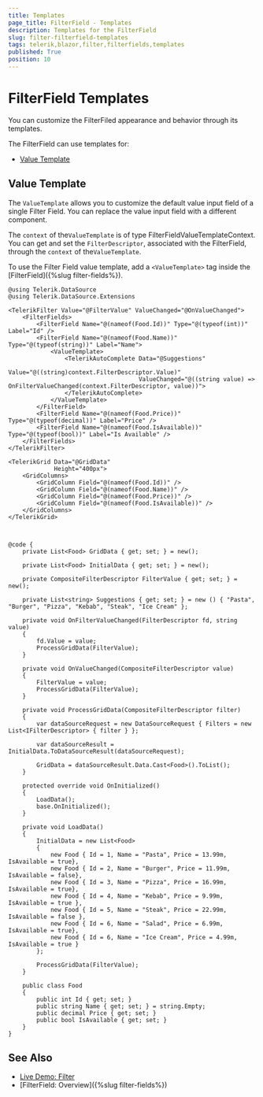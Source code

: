 ```yaml
---
title: Templates
page_title: FilterField - Templates
description: Templates for the FilterField
slug: filter-filterfield-templates
tags: telerik,blazor,filter,filterfields,templates
published: True
position: 10
---
```


# FilterField Templates

You can customize the FilterFiled appearance and behavior through its templates.

The FilterField can use templates for:

* [Value Template](#value-template)



## Value Template

The `ValueTemplate` allows you to customize the default value input field of a single Filter Field. You can replace the value input field with a different component.

The `context` of the`ValueTemplate` is of type FilterFieldValueTemplateContext. You can get and set the `FilterDescriptor`, associated with the FilterField, through the `context` of the`ValueTemplate`.

To use the Filter Field value template, add a `<ValueTemplate>` tag inside the [FilterField]({%slug filter-fields%}).

````CSHMTL
@using Telerik.DataSource
@using Telerik.DataSource.Extensions

<TelerikFilter Value="@FilterValue" ValueChanged="@OnValueChanged">
    <FilterFields>
        <FilterField Name="@(nameof(Food.Id))" Type="@(typeof(int))" Label="Id" />
        <FilterField Name="@(nameof(Food.Name))" Type="@(typeof(string))" Label="Name">
            <ValueTemplate>
                <TelerikAutoComplete Data="@Suggestions"
                                     Value="@((string)context.FilterDescriptor.Value)"
                                     ValueChanged="@((string value) => OnFilterValueChanged(context.FilterDescriptor, value))">
                </TelerikAutoComplete>
            </ValueTemplate>
        </FilterField>
        <FilterField Name="@(nameof(Food.Price))" Type="@(typeof(decimal))" Label="Price" />
        <FilterField Name="@(nameof(Food.IsAvailable))" Type="@(typeof(bool))" Label="Is Available" />
    </FilterFields>
</TelerikFilter>

<TelerikGrid Data="@GridData"
             Height="400px">
    <GridColumns>
        <GridColumn Field="@(nameof(Food.Id))" />
        <GridColumn Field="@(nameof(Food.Name))" />
        <GridColumn Field="@(nameof(Food.Price))" />
        <GridColumn Field="@(nameof(Food.IsAvailable))" />
    </GridColumns>
</TelerikGrid>



@code {
    private List<Food> GridData { get; set; } = new();

    private List<Food> InitialData { get; set; } = new();

    private CompositeFilterDescriptor FilterValue { get; set; } = new();

    private List<string> Suggestions { get; set; } = new () { "Pasta", "Burger", "Pizza", "Kebab", "Steak", "Ice Cream" };

    private void OnFilterValueChanged(FilterDescriptor fd, string value)
    {
        fd.Value = value;
        ProcessGridData(FilterValue);
    }

    private void OnValueChanged(CompositeFilterDescriptor value)
    {
        FilterValue = value;
        ProcessGridData(FilterValue);
    }

    private void ProcessGridData(CompositeFilterDescriptor filter)
    {
        var dataSourceRequest = new DataSourceRequest { Filters = new List<IFilterDescriptor> { filter } };

        var dataSourceResult = InitialData.ToDataSourceResult(dataSourceRequest);

        GridData = dataSourceResult.Data.Cast<Food>().ToList();
    }

    protected override void OnInitialized()
    {
        LoadData();
        base.OnInitialized();
    }

    private void LoadData()
    {
        InitialData = new List<Food>
        {
            new Food { Id = 1, Name = "Pasta", Price = 13.99m, IsAvailable = true},
            new Food { Id = 2, Name = "Burger", Price = 11.99m, IsAvailable = false},
            new Food { Id = 3, Name = "Pizza", Price = 16.99m, IsAvailable = true},
            new Food { Id = 4, Name = "Kebab", Price = 9.99m, IsAvailable = true },
            new Food { Id = 5, Name = "Steak", Price = 22.99m, IsAvailable = false },
            new Food { Id = 6, Name = "Salad", Price = 6.99m, IsAvailable = true},
            new Food { Id = 6, Name = "Ice Cream", Price = 4.99m, IsAvailable = true }
        };

        ProcessGridData(FilterValue);
    }

    public class Food
    {
        public int Id { get; set; }
        public string Name { get; set; } = string.Empty;
        public decimal Price { get; set; }
        public bool IsAvailable { get; set; }
    }
}
````

## See Also

  * [Live Demo: Filter](https://demos.telerik.com/blazor-ui/filter/templates)
  * [FilterField: Overview]({%slug filter-fields%})
